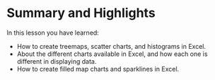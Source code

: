 # Summary and Highlights

In this lesson you have learned:

- How to create treemaps, scatter charts, and histograms in Excel.
- About the different charts available in Excel, and how each one is different in displaying data.
- How to create filled map charts and sparklines in Excel.